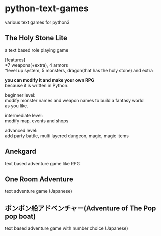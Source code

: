 # python-text-games
various text games for python3

## The Holy Stone Lite
a text based role playing game 

[features]<br />
*7 weapons(+extra), 4 armors<br />
*level up system, 5 monsters, dragon(that has the holy stone) and extra

**you can modify it and make your own RPG**<br />
because it is written in Python.

beginner level:<br />
modify monster names and weapon names to build a fantasy world<br />
as you like.<br />

intermediate level:<br />
modify map, events and shops

advanced level:<br />
add party battle, multi layered dungeon, magic, magic items

## Anekgard
text based adventure game like RPG

## One Room Adventure
text adventure game (Japanese)

## ポンポン船アドベンチャー(Adventure of The Pop pop boat)
text based adventure game with number choice (Japanese)
